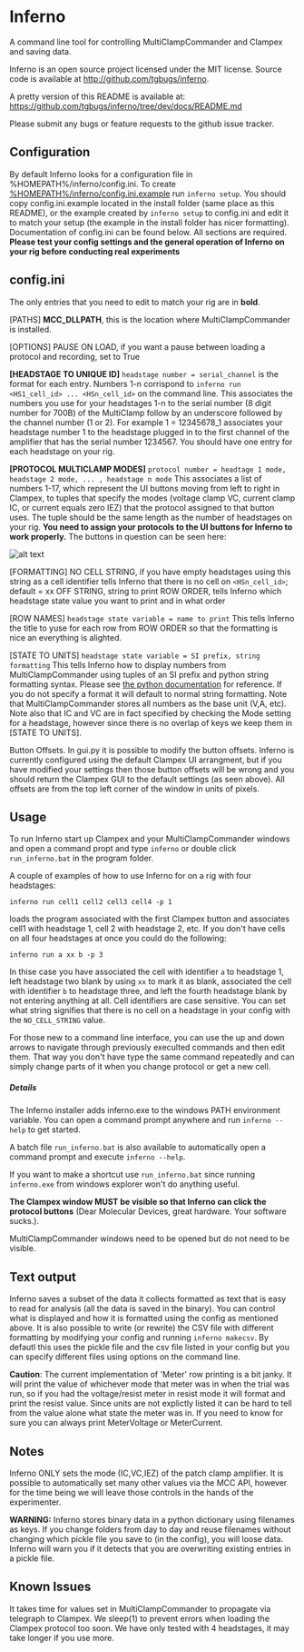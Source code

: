 Inferno
=======
A command line tool for controlling MultiClampCommander and Clampex and saving data.

Inferno is an open source project licensed under the MIT license.
Source code is available at http://github.com/tgbugs/inferno.

A pretty version of this README is available at:
https://github.com/tgbugs/inferno/tree/dev/docs/README.md

Please submit any bugs or feature requests to the github issue tracker.

Configuration
-------------
By default Inferno looks for a configuration file in %HOMEPATH%/inferno/config.ini.
To create [%HOMEPATH%/inferno/config.ini.example](../config.ini.example)
run `inferno setup`. You should copy config.ini.example located in the install
folder (same place as this README), or the example created by `inferno setup` to
config.ini and edit it to match your setup (the example in the install folder
has nicer formatting). Documentation of config.ini can be found below.
All sections are required. __Please test your config settings and the general
operation of Inferno on your rig before conducting real experiments__

config.ini
----------
The only entries that you need to edit to match your rig are in __bold__.

[PATHS]
__MCC_DLLPATH__, this is the location where MultiClampCommander is installed.

[OPTIONS]
PAUSE ON LOAD, if you want a pause between loading a protocol and recording, set to True

__[HEADSTAGE TO UNIQUE ID]__
`headstage number = serial_channel` is the format for each entry. Numbers 1-n
corrispond to `inferno run <HS1_cell_id> ... <HSn_cell_id>` on the command line.
This associates the numbers you use for your headstages 1-n to the serial number
(8 digit number for 700B)  of the MultiClamp follow by an underscore followed
by the channel number (1 or 2). For example 1 = 12345678_1 associates your
headstage number 1 to the headstage plugged in to the first channel of the
amplifier that has the serial number 1234567. You should have one entry for each
headstage on your rig.

__[PROTOCOL MULTICLAMP MODES]__
`protocol number = headtage 1 mode, headstage 2 mode, ... , headstage n mode`
This associates a list of numbers 1-17, which represent the UI buttons moving
from left to right in Clampex, to tuples that specify the modes (voltage clamp
VC, current clamp IC, or current equals zero IEZ) that the protocol assigned to
that button uses. The tuple should be the same length as the number of headstages
on your rig. __You need to assign your protocols to the UI buttons for Inferno to
work properly.__ The buttons in question can be seen here:

![alt text](https://raw.githubusercontent.com/tgbugs/inferno/dev/docs/clxbutts.jpg "Your clampex GUI should look like this.")

[FORMATTING]
NO CELL STRING, if you have empty headstages using this string as a cell identifier
tells Inferno that there is no cell on `<HSn_cell_id>`; default = xx
OFF STRING, string to print 
ROW ORDER, tells Inferno which headstage state value you want to print and in what order

[ROW NAMES]
`headstage state variable = name to print`
This tells Inferno the title to yuse for each row from ROW ORDER so that the
formatting is nice an everything is alighted.

[STATE TO UNITS]
`headstage state variable = SI prefix, string formatting`
This tells Inferno how to display numbers from MultiClampCommander
using tuples of an SI prefix and python string formatting syntax. Please see
[the python documentation](https://docs.python.org/3.3/library/string.html#format-specification-mini-language)
for reference. If you do not specify a format it will default to normal string
formatting. Note that MultiClampCommander stores all numbers as the base unit
(V,A, etc). Note also that IC and VC are in fact specified by checking the Mode
setting for a headstage, however since there is no overlap of keys we keep
them in [STATE TO UNITS].

Button Offsets. In gui.py it is possible to modify the button offsets.
Inferno is currently configured using the default Clampex UI arrangment, but
if you have modified your settings then those button offsets will be wrong and
you should return the Clampex GUI to the default settings (as seen above).
All offsets are from the top left corner of the window in units of pixels.

Usage
-----
To run Inferno start up Clampex and your MultiClampCommander windows and open
a command propt and type `inferno` or double click `run_inferno.bat` in the
program folder.

A couple of examples of how to use Inferno for on a rig with four headstages:

`inferno run cell1 cell2 cell3 cell4 -p 1`

loads the program associated with the first Clampex button and associates
cell1 with headstage 1, cell 2 with headstage 2, etc. If you don't have cells
on all four headstages at once you could do the following:

`inferno run a xx b -p 3`

In thise case you have associated the cell with identifier `a` to headstage 1,
left headstage two blank by using `xx` to mark it as blank, 
associated the cell with identifier `b` to headstage three, and left the fourth
headstage blank by not entering anything at all. Cell identifiers are case
sensitive. You can set what string signifies that there is no cell on a headstage
in your config with the `NO_CELL_STRING` value.

For those new to a command line interface, you can use the up and down arrows to
navigate through previously execulted commands and then edit them. That way you
don't have type the same command repeatedly and can simply change parts of it when
you change protocol or get a new cell.

##### Details
The Inferno installer adds inferno.exe to the windows PATH environment variable.
You can open a command prompt anywhere and run `inferno --help` to get started.

A batch file `run_inferno.bat` is also available to automatically open a command
prompt and execute `inferno --help`.

If you want to make a shortcut use `run_inferno.bat` since running `inferno.exe`
from windows explorer won't do anything useful.

__The Clampex window MUST be visible so that Inferno can click the protocol buttons__
(Dear Molecular Devices, great hardware. Your software sucks.).

MultiClampCommander windows need to be opened but do not need to be visible.

Text output
-----------
Inferno saves a subset of the data it collects formatted as text that is easy
to read for analysis (all the data is saved in the binary). You can control
what is displayed and how it is formatted using the config as mentioned above.
It is also possible to write (or rewrite) the CSV file with different formatting
by modifying your config and running `inferno makecsv`. By defautl this uses the
pickle file and the csv file listed in your config but you can specify different
files using options on the command line.

__Caution__: The current implementation of 'Meter' row printing is a bit janky.
It will print the value of whichever mode that meter was in when the trial was
run, so if you had the voltage/resist meter in resist mode it will format and
print the resist value. Since units are not explictly listed it can be hard to
tell from the value alone what state the meter was in. If you need to know for
sure you can always print MeterVoltage or MeterCurrent.

Notes
-----
Inferno ONLY sets the mode (IC,VC,IEZ) of the patch clamp amplifier. It is
possible to automatically set many other values via the MCC API, however for
the time being we will leave those controls in the hands of the experimenter.

__WARNING:__ Inferno stores binary data in a python dictionary using filenames as
keys. If you change folders from day to day and reuse filenames without changing
which pickle file you save to (in the config), you will loose data. Inferno will
warn you if it detects that you are overwriting existing entries in a pickle file.

Known Issues
------------
It takes time for values set in MultiClampCommander to propagate via telegraph
to Clampex. We sleep(1) to prevent errors when loading the Clampex protocol too
soon. We have only tested with 4 headstages, it may take longer if you use more.
